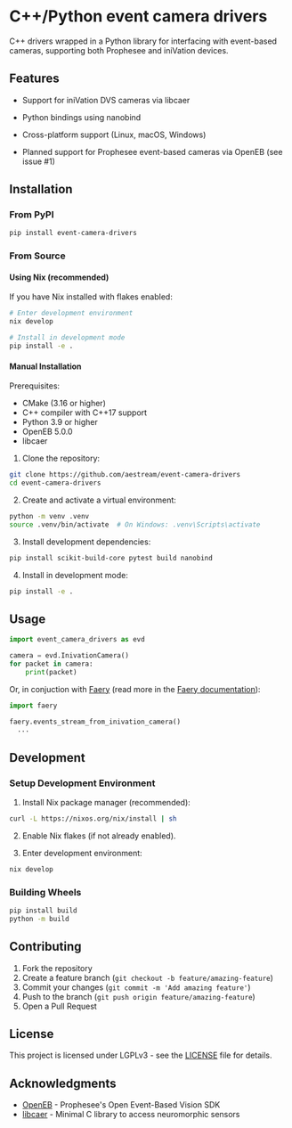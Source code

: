 # C++/Python event camera drivers

C++ drivers wrapped in a Python library for interfacing with event-based cameras, supporting both Prophesee and iniVation devices.

## Features

- Support for iniVation DVS cameras via libcaer
- Python bindings using nanobind
- Cross-platform support (Linux, macOS, Windows)

- Planned support for Prophesee event-based cameras via OpenEB (see issue #1)

## Installation

### From PyPI

```bash
pip install event-camera-drivers
```

### From Source

#### Using Nix (recommended)

If you have Nix installed with flakes enabled:

```bash
# Enter development environment
nix develop

# Install in development mode
pip install -e .
```

#### Manual Installation

Prerequisites:
- CMake (3.16 or higher)
- C++ compiler with C++17 support
- Python 3.9 or higher
- OpenEB 5.0.0
- libcaer

1. Clone the repository:
```bash
git clone https://github.com/aestream/event-camera-drivers
cd event-camera-drivers
```

2. Create and activate a virtual environment:
```bash
python -m venv .venv
source .venv/bin/activate  # On Windows: .venv\Scripts\activate
```

3. Install development dependencies:
```bash
pip install scikit-build-core pytest build nanobind
```

4. Install in development mode:
```bash
pip install -e .
```

## Usage

```python
import event_camera_drivers as evd

camera = evd.InivationCamera()
for packet in camera:
    print(packet)
```

Or, in conjuction with [Faery](https://github.com/aestream/faery) (read more in the [Faery documentation](https://aestream.github.io/faery/)):

```python
import faery

faery.events_stream_from_inivation_camera()
  ...
```

## Development

### Setup Development Environment

1. Install Nix package manager (recommended):
```bash
curl -L https://nixos.org/nix/install | sh
```

2. Enable Nix flakes (if not already enabled).

3. Enter development environment:
```bash
nix develop
```

### Building Wheels

```bash
pip install build
python -m build
```

## Contributing

1. Fork the repository
2. Create a feature branch (`git checkout -b feature/amazing-feature`)
3. Commit your changes (`git commit -m 'Add amazing feature'`)
4. Push to the branch (`git push origin feature/amazing-feature`)
5. Open a Pull Request

## License

This project is licensed under LGPLv3 - see the [LICENSE](LICENSE) file for details.

## Acknowledgments

- [OpenEB](https://github.com/prophesee-ai/openeb) - Prophesee's Open Event-Based Vision SDK
- [libcaer](https://gitlab.com/inivation/dv/libcaer) - Minimal C library to access neuromorphic sensors
```